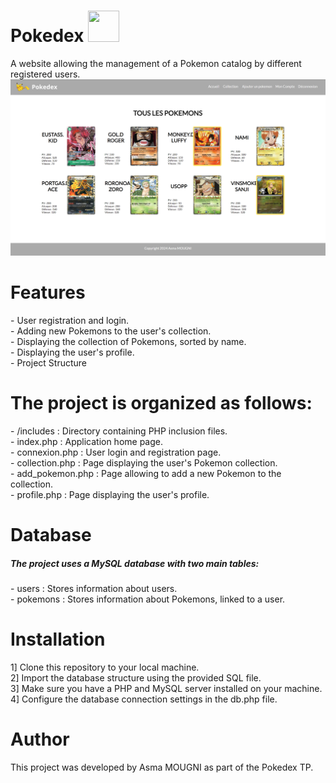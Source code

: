 # Pokedex <img width="50px" height="50px" src="https://media.tenor.com/rbx3ph5SLRUAAAAj/pikachu-pokemon.gif">
A website allowing the management of a Pokemon catalog by different registered users.
![Illustration](Pokedex/images/illustration.png)

<h1>Features</h1>
<p>
    - User registration and login. <br>
    - Adding new Pokemons to the user's collection. <br>
    - Displaying the collection of Pokemons, sorted by name. <br>
    - Displaying the user's profile. <br>
    - Project Structure
</p>
<h1>The project is organized as follows:</h1>
<p>
- /includes : Directory containing PHP inclusion files. <br>
- index.php : Application home page. <br>
- connexion.php : User login and registration page. <br>
- collection.php : Page displaying the user's Pokemon collection. <br>
- add_pokemon.php : Page allowing to add a new Pokemon to the collection. <br>
- profile.php : Page displaying the user's profile.
</p>
<h1>Database</h1>
<h5>The project uses a MySQL database with two main tables:</h5>
<p>
- users : Stores information about users. <br> 
- pokemons : Stores information about Pokemons, linked to a user. <br>
</p>
<h1>Installation</h1>
<p>
1] Clone this repository to your local machine. <br>
2] Import the database structure using the provided SQL file. <br>
3] Make sure you have a PHP and MySQL server installed on your machine. <br>
4] Configure the database connection settings in the db.php file.</p>
<h1>Author</h1>
<p>
This project was developed by Asma MOUGNI as part of the Pokedex TP.</p>

